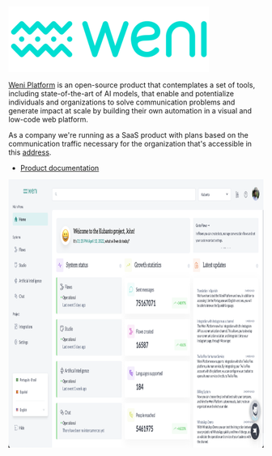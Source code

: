 <img src="https://github.com/Ilhasoft/weni-platform/raw/readme-briefing/images/logos/png/weni-396x129-color.png" data-canonical-src="https://github.com/Ilhasoft/weni-platform/raw/readme-briefing/images/logos/png/weni-396x129-color.png" width="396"/>

[Weni Platform](https://weni.ai) is an open-source product that contemplates a set of tools, including state-of-the-art of AI models, that enable and potentialize individuals and organizations to solve communication problems and generate impact at scale by building their own automation in a visual and low-code web platform.

As a company we're running as a SaaS product with plans based on the communication traffic necessary for the organization that's accessible in this [address](https://dash.weni.ai).

- [Product documentation](https://docs.weni.ai)

<img src="https://github.com/Ilhasoft/weni-platform/raw/readme-briefing/images/product/home.png" data-canonical-src="https://github.com/Ilhasoft/weni-platform/raw/readme-briefing/images/product/home.png" width="960" height="530" />